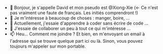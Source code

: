 - 👋 Bonjour, je s'appelle David et mon pseudo est @Xiong-Xie (<- Ce n'est pas vraiment une faute de français. Les initiés comprendront !)
- 👀 Je m'intéresse à beaucoup de choses : manger, boire, ...
- 🌱 Actuellement, j'essaie d'apprendre à coder sans écrire de code ...
- 💞️ J'essaie de collaborer un peu à tout ce qui m'intéresse ...
- 📫 Heu... Comment me joindre ? Et bien, en m'envoyant un email à l'adresse qui se trouve quelque part ici ou là. Sinon, vous pouvez toujours m'appeler sur mon portable.

<!---
Xiong-Xie/Xiong-Xie is a ✨ special ✨ repository because its `README.md` (this file) appears on your GitHub profile.
You can click the Preview link to take a look at your changes.
--->
